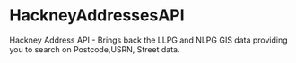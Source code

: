 # HackneyAddressesAPI
Hackney Address API - Brings back the LLPG and NLPG GIS data providing you to search on Postcode,USRN, Street data.
